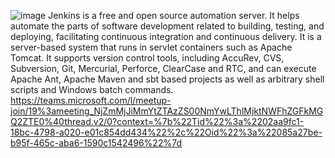 ![image](https://user-images.githubusercontent.com/65499227/156585432-7b4f9e08-87f4-411c-88a6-fb0fdf6e0a7b.png)
Jenkins is a free and open source automation server. It helps automate the parts of software development related to building, testing, and deploying, facilitating continuous integration and continuous delivery. It is a server-based system that runs in servlet containers such as Apache Tomcat. It supports version control tools, including AccuRev, CVS, Subversion, Git, Mercurial, Perforce, ClearCase and RTC, and can execute Apache Ant, Apache Maven and sbt based projects as well as arbitrary shell scripts and Windows batch commands.
https://teams.microsoft.com/l/meetup-join/19%3ameeting_NjZmMjJiMmYtZTAzZS00NmYwLThlMjktNWFhZGFkMGQ2ZTE0%40thread.v2/0?context=%7b%22Tid%22%3a%2202aa9fc1-18bc-4798-a020-e01c854dd434%22%2c%22Oid%22%3a%22085a27be-b95f-465c-aba6-1590c1542496%22%7d
